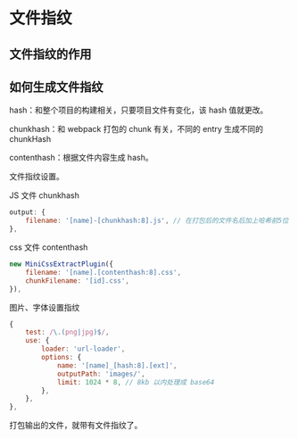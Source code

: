 # 文件指纹

## 文件指纹的作用

## 如何生成文件指纹

hash：和整个项目的构建相关，只要项目文件有变化，该 hash 值就更改。

chunkhash：和 webpack 打包的 chunk 有关，不同的 entry 生成不同的 chunkHash

contenthash：根据文件内容生成 hash。

文件指纹设置。

JS 文件 chunkhash

```js
output: {
	filename: '[name]-[chunkhash:8].js', // 在打包后的文件名后加上哈希前5位
},
```

css 文件 contenthash

```js
new MiniCssExtractPlugin({
	filename: '[name].[contenthash:8].css',
	chunkFilename: '[id].css',
}),
```

图片、字体设置指纹

```js
{
	test: /\.(png|jpg)$/,
	use: {
		loader: 'url-loader',
		options: {
			name: '[name]_[hash:8].[ext]',
			outputPath: 'images/',
			limit: 1024 * 8, // 8kb 以内处理成 base64
		},
	},
},
```

打包输出的文件，就带有文件指纹了。
